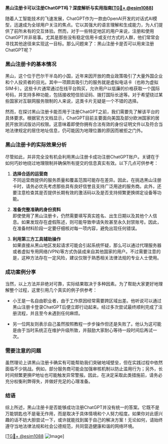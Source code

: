 **黑山注册卡可以注册ChatGPT吗？深度解析与实用指南[[TG💪+ @esim1088](https://t.me/s/esim1088)]**

随着人工智能技术的飞速发展，ChatGPT作为一款由OpenAI开发的对话式AI模型，迅速成为全球用户关注的焦点。它以其强大的语言理解和生成能力，为人们提供了前所未有的交互体验。然而，对于一些特定地区的用户来说，注册和使用ChatGPT并非易事。尤其是那些没有稳定信用卡或支付方式的人群，他们常常会寻找其他途径来实现这一目标。那么问题来了：黑山注册卡是否可以用来注册ChatGPT呢？

### 黑山注册卡的基本情况

黑山，这个位于巴尔干半岛的小国，近年来因开放的商业政策吸引了大量外国企业和个人投资者的目光。其中一项颇具吸引力的服务就是虚拟电话卡（也称为虚拟SIM卡）。这些卡片通常通过在线平台购买，允许用户以低廉的价格获取一个国际号码，并支持多种功能，包括接收短信验证码、拨打国际长途等。对于希望绕过某些国家对互联网服务限制的人来说，这类卡片无疑是一个不错的选择。

然而，在探讨黑山注册卡能否用于注册ChatGPT之前，我们需要先了解该平台的具体要求。根据官方文档显示，ChatGPT目前主要面向美国及部分欧洲国家的居民开放测试版访问权限。这意味着即使你拥有合法有效的身份证明文件以及符合当地法律规定的居住地址信息，仍可能因为地理位置的原因而被拒之门外。

### 黑山注册卡的实际效果分析

尽管如此，并非完全没有机会利用黑山注册卡成功注册ChatGPT账户。关键在于如何巧妙地绕过地理限制并确保所有提交的信息真实有效。以下几点可供参考：

1. **选择合适的运营商**  
   不同运营商提供的服务质量和覆盖范围可能存在差异。因此，在挑选黑山注册卡时，请务必优先考虑那些具有良好信誉且支持广泛用途的服务商。此外，还要注意检查其是否提供长期有效的激活码以及是否支持频繁更换绑定设备等功能。

2. **准备完整准确的身份资料**  
   即使使用了黑山注册卡，仍然需要填写真实姓名、出生日期以及其他个人信息。如果发现存在虚假陈述，则可能导致申请失败甚至永久封禁账号。因此，在准备材料阶段一定要仔细核对每一项内容，避免出现任何错误。

3. **利用第三方工具辅助操作**  
   如果直接从黑山地区发起请求可能会引起系统怀疑，那么可以通过代理服务器或者虚拟专用网络(VPN)等方式伪装成来自其他国家的用户。不过需要注意的是，这种方法存在一定风险，建议仅限于熟悉相关法律法规的专业人士使用。

### 成功案例分享

当然，以上方法并非绝对可靠，实际结果取决于多种因素。为了帮助大家更好地理解整个过程，这里引用几个真实的例子供参考：

- 小王是一名自由职业者，由于工作原因经常需要跨区域出差。他听说可以通过黑山注册卡登录ChatGPT后便立即行动起来。经过多次尝试最终顺利完成了注册流程，并且至今未遇到任何麻烦。
  
- 另一位网友则表示自己虽然按照教程一步步操作但还是失败了。他认为这可能是由于当时系统正在维护升级所致，并鼓励大家耐心等待一段时间后再试一次。

### 需要注意的问题

虽然理论上讲黑山注册卡确实有可能帮助我们突破地域壁垒，但在实践过程中依然面临不少挑战。例如，部分服务商可能会加强审核机制以防止滥用行为；另外，长时间频繁更换IP地址也可能触发异常警报。因此，在决定采取此类措施前，请务必充分权衡利弊得失，并做好充足的心理准备。

### 结语

综上所述，黑山注册卡是否能够成功注册ChatGPT并没有统一的答案。它既不是万能钥匙也不是毫无作用，而是取决于具体情境和个人努力程度。如果你对此感兴趣的话不妨大胆尝试一下，或许就能找到属于自己的解决方案！无论如何，请始终遵守当地法律法规和社会公德规范，共同营造健康和谐的网络环境。

[[TG💪+ @esim1088](https://t.me/s/esim1088) ![Image](https://i.postimg.cc/4NQfJmqS/Snipaste-2025-05-13-00-14-12.png)]